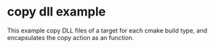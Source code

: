 # copy dll example

This example copy DLL files of a target for each cmake build type, and encapsulates the copy action as an function.
